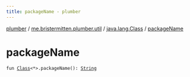 ```yaml
---
title: packageName - plumber
---
```


[plumber](../../index.html) / [me.bristermitten.plumber.util](../index.html) / [java.lang.Class](index.html) / [packageName](./package-name.html)

# packageName

`fun `[`Class`](https://docs.oracle.com/javase/6/docs/api/java/lang/Class.html)`<*>.packageName(): `[`String`](https://kotlinlang.org/api/latest/jvm/stdlib/kotlin/-string/index.html)